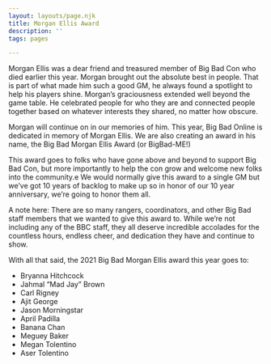 ```yaml
---
layout: layouts/page.njk
title: Morgan Ellis Award
description: ''
tags: pages

---
```


Morgan Ellis was a dear friend and treasured member of Big Bad Con who died earlier this year. Morgan brought out the absolute best in people. That is part of what made him such a good GM, he always found a spotlight to help his players shine. Morgan’s graciousness extended well beyond the game table. He celebrated people for who they are and connected people together based on whatever interests they shared, no matter how obscure.

Morgan will continue on in our memories of him. This year, Big Bad Online is dedicated in memory of Morgan Ellis. We are also creating an award in his name, the Big Bad Morgan Ellis Award (or BigBad-ME!)

This award goes to folks who have gone above and beyond to support Big Bad Con, but more importantly to help the con grow and welcome new folks into the community.e  We would normally give this award to a single GM but we’ve got 10 years of backlog to make up so in honor of our 10 year anniversary, we’re going to honor them all.

A note here: There are so many rangers, coordinators, and other Big Bad staff members that we wanted to give this award to. While we’re not including any of the BBC staff, they all deserve incredible accolades for the countless hours, endless cheer, and dedication they have and continue to show.

With all that said, the 2021 Big Bad Morgan Ellis award this year goes to:

* Bryanna Hitchcock
* Jahmal “Mad Jay” Brown
* Carl Rigney
* Ajit George
* Jason Morningstar
* April Padilla
* Banana Chan
* Meguey Baker
* Megan Tolentino
* Aser Tolentino